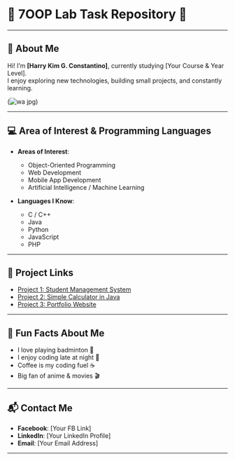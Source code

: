 # 🌟 7OOP Lab Task Repository 🌟

---

## 👤 About Me  
Hi! I’m **[Harry Kim G. Constantino]**, currently studying [Your Course & Year Level].  
I enjoy exploring new technologies, building small projects, and constantly learning.  

(![wa](https://github.com/user-attachments/assets/483e681b-8a76-42ed-acfc-4afa9c21fe9d)
jpg)  


---

## 💻 Area of Interest & Programming Languages  
- **Areas of Interest**:  
  - Object-Oriented Programming  
  - Web Development  
  - Mobile App Development  
  - Artificial Intelligence / Machine Learning  

- **Languages I Know**:  
  - C / C++  
  - Java  
  - Python  
  - JavaScript  
  - PHP  

---

## 🔗 Project Links  
- [Project 1: Student Management System](https://github.com/your-username/project1)  
- [Project 2: Simple Calculator in Java](https://github.com/your-username/project2)  
- [Project 3: Portfolio Website](https://github.com/your-username/project3)  

---

## 🎉 Fun Facts About Me  
- I love playing badminton 🏸  
- I enjoy coding late at night 🌙  
- Coffee is my coding fuel ☕  
- Big fan of anime & movies 🎬  

---

## 📬 Contact Me  
- **Facebook**: [Your FB Link]  
- **LinkedIn**: [Your LinkedIn Profile]  
- **Email**: [Your Email Address]  

---


